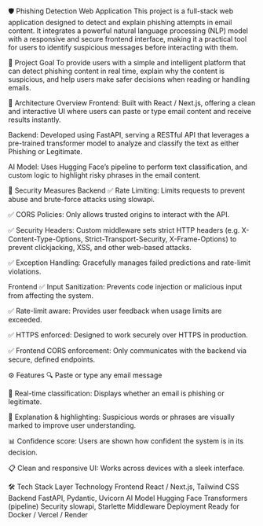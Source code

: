 🛡️ Phishing Detection Web Application
This project is a full-stack web application designed to detect and explain phishing attempts in email content. It integrates a powerful natural language processing (NLP) model with a responsive and secure frontend interface, making it a practical tool for users to identify suspicious messages before interacting with them.

🎯 Project Goal
To provide users with a simple and intelligent platform that can detect phishing content in real time, explain why the content is suspicious, and help users make safer decisions when reading or handling emails.

🧱 Architecture Overview
Frontend: Built with React / Next.js, offering a clean and interactive UI where users can paste or type email content and receive results instantly.

Backend: Developed using FastAPI, serving a RESTful API that leverages a pre-trained transformer model to analyze and classify the text as either Phishing or Legitimate.

AI Model: Uses Hugging Face’s pipeline to perform text classification, and custom logic to highlight risky phrases in the email content.

🔐 Security Measures
Backend
✅ Rate Limiting: Limits requests to prevent abuse and brute-force attacks using slowapi.

✅ CORS Policies: Only allows trusted origins to interact with the API.

✅ Security Headers: Custom middleware sets strict HTTP headers (e.g. X-Content-Type-Options, Strict-Transport-Security, X-Frame-Options) to prevent clickjacking, XSS, and other web-based attacks.

✅ Exception Handling: Gracefully manages failed predictions and rate-limit violations.

Frontend
✅ Input Sanitization: Prevents code injection or malicious input from affecting the system.

✅ Rate-limit aware: Provides user feedback when usage limits are exceeded.

✅ HTTPS enforced: Designed to work securely over HTTPS in production.

✅ Frontend CORS enforcement: Only communicates with the backend via secure, defined endpoints.

⚙️ Features
🔍 Paste or type any email message

🧠 Real-time classification: Displays whether an email is phishing or legitimate.

🎨 Explanation & highlighting: Suspicious words or phrases are visually marked to improve user understanding.

📊 Confidence score: Users are shown how confident the system is in its decision.

📋 Clean and responsive UI: Works across devices with a sleek interface.

🛠 Tech Stack
Layer	Technology
Frontend	React / Next.js, Tailwind CSS
Backend	FastAPI, Pydantic, Uvicorn
AI Model	Hugging Face Transformers (pipeline)
Security	slowapi, Starlette Middleware
Deployment	Ready for Docker / Vercel / Render
